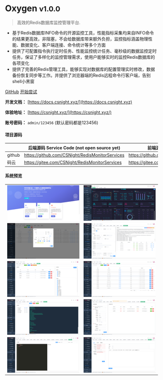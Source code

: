 # Oxygen <small>v1.0.0</small>

> 高效的Redis数据库监控管理平台.

- 基于Redis数据库INFO命令的开源监控工具，性能指标采集均来自INFO命令的结果更高效，非阻塞，不会给数据库带来额外负担，监控指标涵盖物理性能、数据变化、客户端连接、命令统计等多个方面
- 提供了可配置指令执行定时任务、性能监控统计任务、毫秒级的数据监控定时任务，保证了多样化的监控管理需求，使用户能够实时的监控Redis数据库的各项变化
- 提供了完善的Redis管理工具，能够实现对数据库的配置管理实时修改，数据备份恢复同步等工作。并提供了浏览器端的Redis远程命令行客户端，告别shell小黑窗

[GitHub](https://github.com/CSNight/oxygen_vue)
[开始尝试](https://csnight.xyz/)

**开发文档：**  [https://docs.csnight.xyz/](https://docs.csnight.xyz)

**体验地址：**  [https://csnight.xyz/](https://csnight.xyz/)

**账号密码：** `admin/123456` (默认密码都是123456)

#### 项目源码

|     |   后端源码 Service Code (not open source yet) |   前端源码 Client Code  |
|---  |--- | --- |
|  github   |  https://github.com/CSNight/RedisMonitorServices   |  https://github.com/CSNight/oxygen_vue   |
|  码云   |  https://gitee.com/CSNight/RedisMonitorServices   |  https://gitee.com/CSNight/oxygen_vue   |

#### 系统预览
<table>
    <tr>
        <td><img src="https://raw.githubusercontent.com/CSNight/oxygen_vue/master/docs/_image/screenshot/home.png"/></td>
        <td><img src="https://raw.githubusercontent.com/CSNight/oxygen_vue/master/docs/_image/screenshot/dashboard.png"/></td>
    </tr>
    <tr>
        <td><img src="https://raw.githubusercontent.com/CSNight/oxygen_vue/master/docs/_image/screenshot/instance.png"/></td>
       <td><img src="https://raw.githubusercontent.com/CSNight/oxygen_vue/master/docs/_image/screenshot/databackup.png"/></td>
    </tr>
    <tr>
        <td><img src="https://raw.githubusercontent.com/CSNight/oxygen_vue/master/docs/_image/screenshot/rolemanage.png"/></td>
       <td><img src="https://raw.githubusercontent.com/CSNight/oxygen_vue/master/docs/_image/screenshot/permission.png"/></td>
    </tr>
    <tr>   
         <td><img src="https://raw.githubusercontent.com/CSNight/oxygen_vue/master/docs/_image/screenshot/vnc.png"/></td>
         <td><img src="https://raw.githubusercontent.com/CSNight/oxygen_vue/master/docs/_image/screenshot/monitorTask.png"/></td>
    </tr>
    <tr>   
        <td><img src="https://raw.githubusercontent.com/CSNight/oxygen_vue/master/docs/_image/screenshot/codeEditor.png"/></td>
        <td><img src="https://raw.githubusercontent.com/CSNight/oxygen_vue/master/docs/_image/screenshot/mail.png"/></td>
     </tr>
</table>